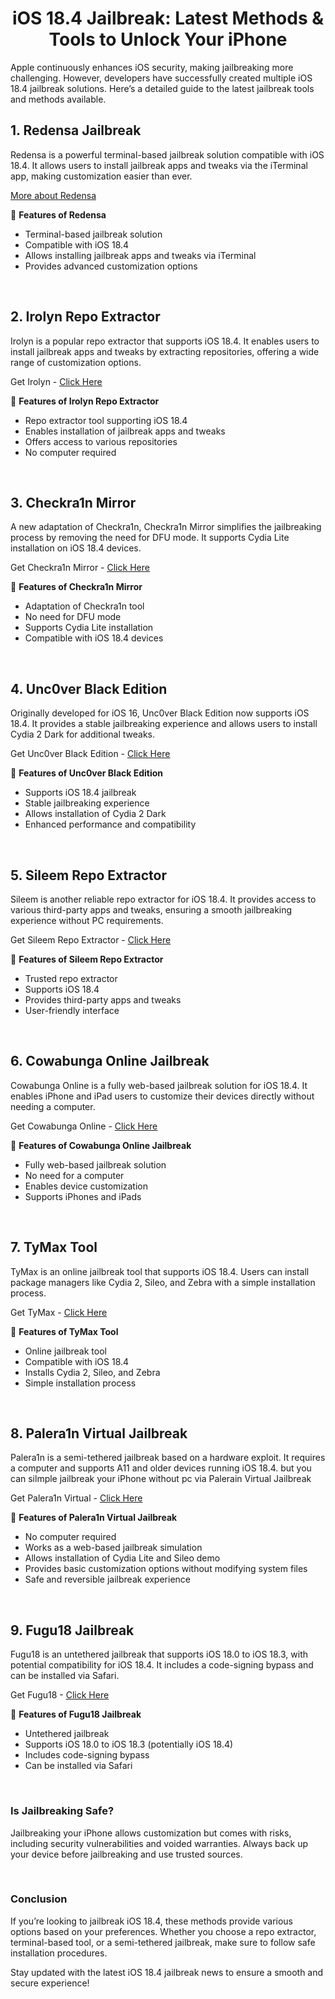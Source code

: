 <div align="center">

# iOS 18.4 Jailbreak: Latest Methods & Tools to Unlock Your iPhone

</div>

Apple continuously enhances iOS security, making jailbreaking more challenging. However, developers have successfully created multiple iOS 18.4 jailbreak solutions. Here’s a detailed guide to the latest jailbreak tools and methods available.

<div align="center">

</div>

## 1. Redensa Jailbreak

Redensa is a powerful terminal-based jailbreak solution compatible with iOS 18.4. It allows users to install jailbreak apps and tweaks via the iTerminal app, making customization easier than ever.

<a href="https://github.com/redensajb/redensa_jailbreak"><u>More about Redensa</u></a>

🔹 <b>Features of Redensa</b>

- Terminal-based jailbreak solution
- Compatible with iOS 18.4
- Allows installing jailbreak apps and tweaks via iTerminal
- Provides advanced customization options

<br>

## 2. Irolyn Repo Extractor

Irolyn is a popular repo extractor that supports iOS 18.4. It enables users to install jailbreak apps and tweaks by extracting repositories, offering a wide range of customization options.

Get Irolyn - <a href="https://irolyn.com/"><u>Click Here</u></a>

🔹 <b>Features of Irolyn Repo Extractor</b>

- Repo extractor tool supporting iOS 18.4
- Enables installation of jailbreak apps and tweaks
- Offers access to various repositories
- No computer required

<br>

## 3. Checkra1n Mirror

A new adaptation of Checkra1n, Checkra1n Mirror simplifies the jailbreaking process by removing the need for DFU mode. It supports Cydia Lite installation on iOS 18.4 devices.

Get Checkra1n Mirror - <a href="https://redensa.com/ios-18-4-jailbreak/"><u>Click Here</u></a>

🔹 <b>Features of Checkra1n Mirror</b>

- Adaptation of Checkra1n tool
- No need for DFU mode
- Supports Cydia Lite installation
- Compatible with iOS 18.4 devices

<br>

## 4. Unc0ver Black Edition

Originally developed for iOS 16, Unc0ver Black Edition now supports iOS 18.4. It provides a stable jailbreaking experience and allows users to install Cydia 2 Dark for additional tweaks.

Get Unc0ver Black Edition - <a href="https://redensa.com/ios-18-4-jailbreak/"><u>Click Here</u></a>

🔹 <b>Features of Unc0ver Black Edition</b>

- Supports iOS 18.4 jailbreak
- Stable jailbreaking experience
- Allows installation of Cydia 2 Dark
- Enhanced performance and compatibility

<br>

## 5. Sileem Repo Extractor

Sileem is another reliable repo extractor for iOS 18.4. It provides access to various third-party apps and tweaks, ensuring a smooth jailbreaking experience without PC requirements.

Get Sileem Repo Extractor - <a href="https://redensa.com/ios-18-4-jailbreak/"><u>Click Here</u></a>

🔹 <b>Features of Sileem Repo Extractor</b>

- Trusted repo extractor
- Supports iOS 18.4
- Provides third-party apps and tweaks
- User-friendly interface

<br>

## 6. Cowabunga Online Jailbreak

Cowabunga Online is a fully web-based jailbreak solution for iOS 18.4. It enables iPhone and iPad users to customize their devices directly without needing a computer.

Get Cowabunga Online - <a href="https://pangu8.com/ios-18-4-jailbreak/"><u>Click Here</u></a>

🔹 <b>Features of Cowabunga Online Jailbreak</b>

-  Fully web-based jailbreak solution
-  No need for a computer
- Enables device customization
- Supports iPhones and iPads

<br>

## 7. TyMax Tool

TyMax is an online jailbreak tool that supports iOS 18.4. Users can install package managers like Cydia 2, Sileo, and Zebra with a simple installation process.

Get TyMax - <a href="https://xookz.com/ios-18-4-jailbreak/"><u>Click Here</u></a>

🔹 <b>Features of TyMax Tool</b>

- Online jailbreak tool
- Compatible with iOS 18.4
- Installs Cydia 2, Sileo, and Zebra
- Simple installation process

<br>

## 8. Palera1n Virtual Jailbreak

Palera1n is a semi-tethered jailbreak based on a hardware exploit. It requires a computer and supports A11 and older devices running iOS 18.4. but you can silmple jailbreak your iPhone without pc via Palerain Virtual Jailbreak

Get Palera1n Virtual - <a href="https://redensa.com/ios-18-4-jailbreak/"><u>Click Here</u></a>

🔹 <b>Features of Palera1n Virtual Jailbreak</b>

- No computer required
- Works as a web-based jailbreak simulation
- Allows installation of Cydia Lite and Sileo demo
- Provides basic customization options without modifying system files
- Safe and reversible jailbreak experience

<br>

## 9. Fugu18 Jailbreak

Fugu18 is an untethered jailbreak that supports iOS 18.0 to iOS 18.3, with potential compatibility for iOS 18.4. It includes a code-signing bypass and can be installed via Safari.

Get Fugu18 - <a href="https://pangu8.com/ios-18-4-jailbreak/"><u>Click Here</u></a>

🔹 <b>Features of Fugu18 Jailbreak</b>

- Untethered jailbreak
- Supports iOS 18.0 to iOS 18.3 (potentially iOS 18.4)
- Includes code-signing bypass
- Can be installed via Safari

<br>

### Is Jailbreaking Safe?

Jailbreaking your iPhone allows customization but comes with risks, including security vulnerabilities and voided warranties. Always back up your device before jailbreaking and use trusted sources.

<br>

### Conclusion

If you’re looking to jailbreak iOS 18.4, these methods provide various options based on your preferences. Whether you choose a repo extractor, terminal-based tool, or a semi-tethered jailbreak, make sure to follow safe installation procedures.

Stay updated with the latest iOS 18.4 jailbreak news to ensure a smooth and secure experience!
